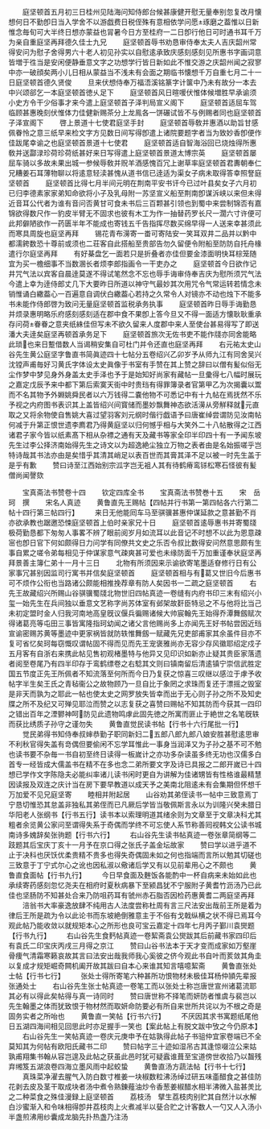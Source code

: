 <!-- { "loadSidebar": true } -->
　　庭坚顿首五月初三日桂州见陆海问知侍郎台候甚康健开慰无量奉别忽复改月懐想何日不勤卽日当入学舍不以游戯费日税侄殊有意相依学问愿琢磨之葢惟以日新惟念毎旬可大半终日想亦蒙益也冐暑今日方至桂府一二日卽行他日可时通书耳千万为亲自重庭坚再拜德久佳士九兄
　　庭坚顿首辱书劝恳审侍奉太夫人吉庆韶州常得安问为慰子舍得男六十老人初见孙实以自慰逺承致庆感刻感刻见所惠书字画词意皆増于徃当是安闲便静垂意文字之功想学行皆日新如此不惟交游之庆韶州闻之寂寥中亦一破顔矣两小儿日相从蒙益当不浅未有会面之期临书懐想千万自重七月二十一日庭坚顿首德久贤俊
　　旦来伏想侍奉万福浯溪铭篆字计箧中乃未有故分一本去中兴颂郤乞一本庭坚顿首徳乆足下
　　庭坚顿首风日暄喛伏惟体候増胜早承谕须小史方令干少俗事才来今遣上庭坚顿首子泽判局宣义阁下
　　庭坚顿首适屈车驾临顾甚惠晚刻伏惟体力佳健新赐茶分上龙鳯各一饼碾试皆不与例赐者同也庭坚顿首子泽宣阁下
　　啓上景道十七使君庭坚手封
　　庭坚顿首辱敎并惠酒以助旨甘感佩眷怜之意三纸早来检文字方见数日间写得卽遣上诸院要题字者当为致妙香卽便作佳跋尾幸谕之也庭坚顿首景道十七使君
　　庭坚顿首适自智海浴回已烧烛得所惠敎并送酃渌珍荷珍荷纸甚好来日写得遣上庭坚顿首景道太博宗英
　　庭坚顿首屡屈车骑以多故未果出城一参候辱敎并贶羊酒感愧百冗上谢草率庭坚顿首君夀朝奉仁兄糟姜石耳薄物聊以将逺意轻渎甚愧从道书信已逹适为渠女子病未取得答幸照詧庭坚顿首
　　庭坚顿首比得七月半间元明在荆南平安书讦今已过叶县矣女子六月初已归李德素家家弟知命欲将小子及乳母附一苏坚宣义船至荆南卽谋泝峡以来但未得近音耳公代者为谁有音问否黄甘可食未书后三百颗甚引领也到蜀中来尝制锦否有嘉锦欲得数尺作一豹皮半臂无不固求也彼有木工为作一抽替药罗长尺一濶六寸许便可此邦僻陋欲作一药匮半年不能成也寄钱五千告指挥尽数买绵早得一人送来幸甚须此而寒具周旋也庭坚再拜
　　锡花青布澷寄一畨可寄陆安一笑耳双井二品并以黔中都濡銙数恐十尊前或须也二荘客自此搭船至贵部告勿久留便令附船至防防自托舟椽遣行尔庭坚再拜
　　有好棊盘乞一面若只是折叠者亦佳但要金漆面明快耳棕笼随宜为买一檐细事不当数溷长者烦李郎指画令一干吏办之
　　庭坚顿首今日欲作记井咒气法以宾客自晨逹莫遂不得试笔然念不忘也辱手诲审侍奉吉庆为慰所须咒气法今遣上幸为逹侍郎丈几下大要昨日所道以神守气最妙其次用咒令气常运转若情念未销惟诵白繖葢心一百遍意自调伏白繖葢心若持之久常令人对镜亦不动也烛下不能多书未能作侍郎啓为致问无量庭坚顿首监税承务执事
　　庭坚顿首昨日辱手诲勤恳并烦录惠明略乐府感刻感刻适在郡中食不果卽上答今旦又不得一面适方懐耿耿重承存问荷眷眷之意夹纸絑佳但写未不欲久留来人度郡中来人至使台甚易得写了即送潘大夫逹矣庭坚再顿首承务足下
　　庭坚顿首旅次无佐书吏不能作牋亦同舍能略此琐也来日蹔借数人当谒稍安集自可杜门并令还直也庭坚再拜
　　右元祐太史山谷先生黄公庭坚字鲁直书简眞迹四十七帖分五卷绍兴乙卯岁予从师九江有同舍吴兴沈镗声甫毎好习黄氏字体设太史眞像于书室有手赞在其上赞之辞曰以僧有髪似俗无尘作梦中梦见身外身盖太史手泽也予于是始知好尚家有藏帖一旦彚得七八幅时展玩之嘉定戊辰予来中都下第后索寞天街中时贵珰有得罪簿录者官第甲乙为次揭囊以鬻而不名其物予外婣姚舜民者以六万钱得二嚢他物不可悉记中有十九帖在焉抚然不乐予视之内府图书表识其上盖皆绍兴间寳储而墨妙飘舞神态欲活澷从旁觧释就元直取之又将余物使自售姚大喜过望羽客刘元纲时偕行戯语予曰唐崔绰尝谓防见汝南帖何减于升第正恨世遗李廌君乃得黄庭坚以归何憾乎相与大笑外二十八帖散得之江西诸君子家今皆以纸素髙下相从杂褾之通有天及藏书等家全印半印四十有一予闻东坡先生过李公择济南始得先生之诗文以为超逸絶尘独立万物之表者由是名始振嗟乎岂特诗哉其书法亦由是矣惜乎其清其峭足以表百世而其膏其泽不足以被一时先生盖于是乎有歉
　　赞曰诗至江西始别宗泒字岂无袓人其有待鹤瘠鸾铩松寒石怪彼有髪僧尚闻謦欬














　　宝真斋法书赞卷十四
　　钦定四库全书
　　宝真斋法书赞巻十五
　　宋　岳珂　撰
　　宋名人真迹
　　黄鲁直先王赐帖【四帖并行书第一第四帖各六行第二帖十四行第三帖四行】
　　来日无他能囘车马至骐骥甚惠仲谋延款之意甚勤不肖亦欲承教也踞邀恐悚庭坚顿首上伯时亲家兄十日
　　庭坚顿首逺辱惠书并寄蜀牋极荷勤恳都下匆匆人事畧不辨了眼前阅岁月如流耳以此音记不时想不以此为恩意疎宻也卽日官下何如颇得日力问学有同僚共文史之乐否令叔比数得安问然意思颇有生事自累之嗟令弟每相见于仲谋家意气疎爽甚可爱也未缘防面千万加重谨奉状庭坚再拜景善主簿仁弟十一月十三日
　　北物有所须因来示谕欲寄笔墨适眘修行日有公家事冗甚别因监司行寓书并信矣庭坚顿首
　　庭坚顿首相与有葛又世旧今后惠书可不烦作公衔也当路诸公颇能相推挽荐章有防人矣因书一二疏之庭坚顿首
　　右先王故藏绍兴所赐山谷骐骥蜀牋北物世旧四帖真迹一卷缝有内府书印三末有绍兴小玺一始先生在兵间独以垂意文艺称字尚苏体室有邺架故姧臣特忌之不与他将比当己未初定盟时金人归我河南地高皇旣议偃兵徧赐诸候大帅宸翰先王始得乔潭舞劔赋次得诸葛亮等屯田三事皆寓隆指珂幼闻之诸父言他赐尚多上亦闻先王好书帖尝因近珰宣谕密赐苏黄等墨迹中更家祸皆就防轶惟舞劔一赋藏先兄吏部甫家其余虽件目亦不复可省忆矣珂每窃慨叹谓帖固不得而见而先王宠褒雅尚亦无容少存风徽耶绍定戍子五月客有自浙右来携此帖见售初观楮墨特与他异又见印识如新亦止疑其贵臣家落遗者阅至卷尾乃有四半印存于鸾鹤缥卷之右騐其文则曰镇南留后清逺镇宁崇信武胜定国五节度正先王所佩者不知流落至何所而今日乃复获之惊喜三叹继以感泣于虖予收帖字半生矣王氏之青毡衞公之故物顾乃一旦自比于象罔之求珠而复还于漂摇之毁室是非天而孰为之耶此一帖也使太史之网罗放失皆幸而出于无心则子孙之所不及知史牒之所不及纪又可殚见耶泣而赞之以志复获之喜赞曰赐帖不知其防而今获其一四印之错出百年之湮鬰神呵防见此遗物鸣虖此固先徳之所寓而匪止于絶世之名笔旣轶而获比绣质子孙守之谨勿失
　　黄鲁直觉民读书帖【行书十六行尾批一行】
　　觉民弟得书知侍奉叔婶恭勤子职同新妇二五郎八郎九郎八娘安胜甚慰逺思审不利秋官得失盖有竒偶但要偷闲不忘学耳惟此一事身当润泽又为子孙之基不可不勉也读书要不杂毎一书自初至终日读得一板嵗计之亦功多杂读虽多终无功也汉儒多白首专一经皆成大儒盖书在精不在多也念二弟所要文字及诗已具报之二郎开嵗已十四想已学作文字陈隐夫必能纠率诸儿读书闲时更自为讲解为佳诸甥皆有性格谁最精慧因读报及双连之庆计当在房下要早教道以成天予之美南北阻逺未有会集期但怀想千万加爱不见兄庭坚寄
　　睦相并附起居
　　山谷劝其弟侄读书一帖中三致意焉丁宁恳切惟恐其怠盖非独私其弟侄而已凡厥后学皆当敬佩斯言永以为训隆兴癸未腊日华阳老人张纲书【行书五行】读书本以索理明道其绪余则为文章至于文章决科尤其粗者余览黄公家问至谓得失系于奇偶而学终不可忘使人系节称善囘视韩文公读书城南诗多媿辞矣张驹题【行书六行】
　　右山谷先生读书帖真迹一卷张章简纲等二跂题其后宝庆丁亥十一月予在京口得之张氏子盖金坛故家
　　赞曰学以进乎道不止于决科也厌饫优柔贵精不贵多也得失奇偶固未如之何也指端而言所以勉其切磋也三致意于丁宁式尔心之讹也因私淑以儆诸后学又有以见前辈用心之不颇也
　　黄鲁直食面帖【行书九行】
　　今日早食面及麰饭各能酌中一杯自病来未始如此也承续寄药感刻忽忆尧夫在相府时夏秋病暴下至颍昌犹不宁服附子黄耆竹沥汤乃已此佳也坚肠防不知甚处合来乃防咀药耳有虢州赤石脂否因检药惠黄耆二两庭坚再拜
　　涪翁书大率豪逸放肆不纯用古人法度尝称杜周有言三尺法安出哉前王所是着为律后王所是疏为令以此论书而东坡絶倒雅意主于不俗有戈戟纵横之状不得已焉耳今观此帖乃能收敛以就规矩本心之所形也良可宝云嘉定十四年七月丙子鄞川袁爕题【行书九行】
　　右山谷先生食麫帖真迹一卷絜斋袁公爕跋其后前藏书家四印后有袁氏二印宝庆丙戌三月得之京江
　　赞曰山谷书法本于天才变而成家如万壑崖骨痩气清霜寒籁哀故其言曰法安出哉我师我心奚彼之侪今观此书自叶而荄敛其角圭以复成才规矩崛奇闗机阖开故其跋曰自本心来谁其知言嘻噫絜斋
　　黄鲁直张处士帖【行书七行】
　　张处士得所寄笔六种甚所功恨物材未极佳耳杨仲頴先辈报张通处士
　　右山谷先生张士帖真迹一卷笔工而以张处士称岂唐世宣州诸葛流耶其必有以得此矣帖得与真一诗同时
　　赞曰唐世称不择笔而妍防者惟虞与裴岂以先生翰墨之体而犹致恨于物材然而取妍命防要必有所自来世所共诧以为不根之奇是固务实者之所咍也
　　黄鲁直一笑帖【行书六行】
　　不厌因其求书寓题纸尾他日五湖四海间相见回思此时亦足握手一笑也【案此帖上有脱文跋中攷之今仍原本】
　　右山谷先生一笑帖真迹一卷庆元庚申予在姑孰得此帖子书驵仲宜家卷端已不全莫知其为何帖有欧阳氏藏书二印
　　赞曰帖字三十迹如湿吊古其逢惊啜泣公来姑孰甫翔集书翰从容岂遑及此帖之获虽此邑时犹可疑蠧谁葺至宝道傍世收拾乃以齧残弃缃笈五湖浪卷四海立墨风雨中起蛟蛰
　　黄鲁直汤方蔬法帖【行书十七行】
　　真珠菜净濯去腥气入防白数寸椎姜一块椒数粒沸汤绰过研五味齑醋食之甚佳防花剥去皮及茎干取成块者汤中煮令熟錬薤油炒令香葱姜椒醋水相半沸微入盐甚羙比之二种菜食之殊佳漫録上庭坚顿首
　　荔枝汤　擘生荔枝肉别贮其自然汁以水解白沙蜜渐入和令味相得卽井荔枝肉上火煮减半以甆合贮之计客数人一勺又人入汤小半盏煎沸用纱囊成龙脑先扑热盏乃注汤
